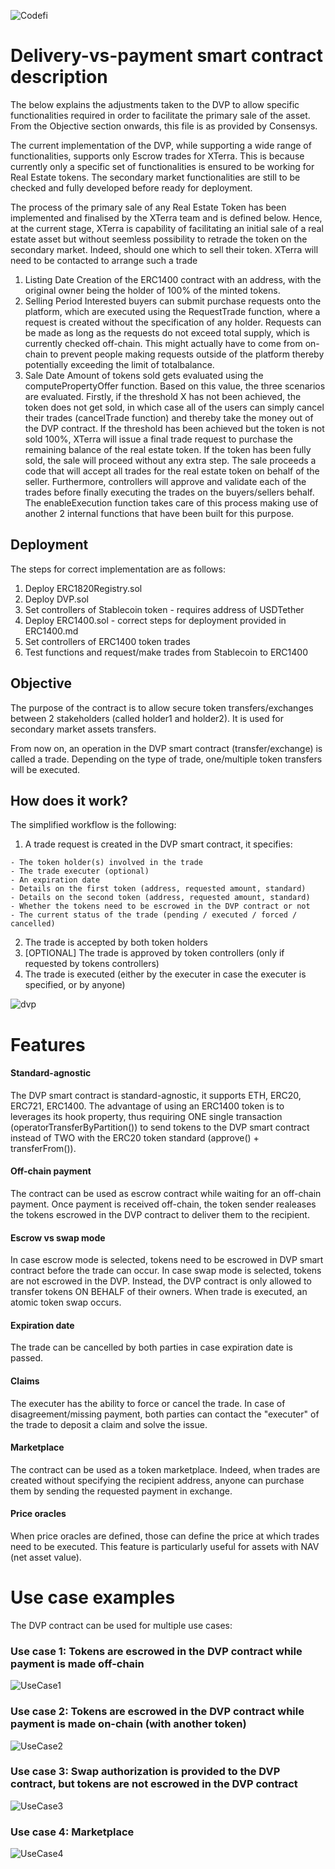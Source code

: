 ![Codefi](../../images/DVP/codefi.png)

# Delivery-vs-payment smart contract description

The below explains the adjustments taken to the DVP to allow specific functionalities required in order to facilitate the primary sale of the asset. From the Objective section onwards, this file is as provided by Consensys. 

The current implementation of the DVP, while supporting a wide range of functionalities, supports only Escrow trades for XTerra. This is because currently only a specific set of functionalities is ensured to be working for Real Estate tokens. The secondary market functionalities are still to be checked and fully developed before ready for deployment. 

The process of the primary sale of any Real Estate Token has been implemented and finalised by the XTerra team and is defined below. Hence, at the current stage, XTerra is capability of facilitating an initial sale of a real estate asset but without seemless possibility to retrade the token on the secondary market. Indeed, should one which to sell their token. XTerra will need to be contacted to arrange such a trade

1. Listing Date
   Creation of the ERC1400 contract with an address, with the original owner being the holder of 100% of the minted tokens. 
2. Selling Period
   Interested buyers can submit purchase requests onto the platform, which are executed using the RequestTrade function, where a request is created without the specification of any holder. Requests can be made as long as the requests do not exceed total supply, which is currently checked off-chain. This might actually have to come from on-chain to prevent people making requests outside of the platform thereby potentially exceeding the limit of totalbalance. 
3. Sale Date
   Amount of tokens sold gets evaluated using the computePropertyOffer function. Based on this value, the three scenarios are evaluated. Firstly, if the threshold X has not been achieved, the token does not get sold, in which case all of the users can simply cancel their trades (cancelTrade function) and thereby take the money out of the DVP contract. If the threshold has been achieved but the token is not sold 100%, XTerra will issue a final trade request to purchase the remaining balance of the real estate token. If the token has been fully sold, the sale will proceed without any extra step. The sale proceeds a code that will accept all trades for the real estate token on behalf of the seller. Furthermore, controllers will approve and validate each of the trades before finally executing the trades on the buyers/sellers behalf. The enableExecution function takes care of this process making use of another 2 internal functions that have been built for this purpose. 
   
## Deployment
The steps for correct implementation are as follows: 

1. Deploy ERC1820Registry.sol
2. Deploy DVP.sol
3. Set controllers of Stablecoin token - requires address of USDTether
4. Deploy ERC1400.sol - correct steps for deployment provided in ERC1400.md
5. Set controllers of ERC1400 token trades
6. Test functions and request/make trades from Stablecoin to ERC1400
   
   
## Objective

The purpose of the contract is to allow secure token transfers/exchanges between 2 stakeholders (called holder1 and holder2).
It is used for secondary market assets transfers.

From now on, an operation in the DVP smart contract (transfer/exchange) is called a trade.
Depending on the type of trade, one/multiple token transfers will be executed.

## How does it work?

The simplified workflow is the following:
1. A trade request is created in the DVP smart contract, it specifies:
```
- The token holder(s) involved in the trade
- The trade executer (optional)
- An expiration date
- Details on the first token (address, requested amount, standard)
- Details on the second token (address, requested amount, standard)
- Whether the tokens need to be escrowed in the DVP contract or not
- The current status of the trade (pending / executed / forced / cancelled)
```
2. The trade is accepted by both token holders
3. [OPTIONAL] The trade is approved by token controllers (only if requested by tokens controllers)
4. The trade is executed (either by the executer in case the executer is specified, or by anyone)

![dvp](../../images/DVP/dvp.png)

# Features

#### Standard-agnostic
The DVP smart contract is standard-agnostic, it supports ETH, ERC20, ERC721, ERC1400.
The advantage of using an ERC1400 token is to leverages its hook property, thus requiring ONE single
transaction (operatorTransferByPartition()) to send tokens to the DVP smart contract instead of TWO
with the ERC20 token standard (approve() + transferFrom()).

#### Off-chain payment
The contract can be used as escrow contract while waiting for an off-chain payment.
Once payment is received off-chain, the token sender realeases the tokens escrowed in
the DVP contract to deliver them to the recipient.

#### Escrow vs swap mode
In case escrow mode is selected, tokens need to be escrowed in DVP smart contract
before the trade can occur.
In case swap mode is selected, tokens are not escrowed in the DVP. Instead, the DVP
contract is only allowed to transfer tokens ON BEHALF of their owners. When trade is
executed, an atomic token swap occurs.

#### Expiration date
The trade can be cancelled by both parties in case expiration date is passed.

#### Claims
The executer has the ability to force or cancel the trade.
In case of disagreement/missing payment, both parties can contact the "executer"
of the trade to deposit a claim and solve the issue.

#### Marketplace
The contract can be used as a token marketplace. Indeed, when trades are created
without specifying the recipient address, anyone can purchase them by sending
the requested payment in exchange.

#### Price oracles
When price oracles are defined, those can define the price at which trades need to be executed.
This feature is particularly useful for assets with NAV (net asset value).


# Use case examples

The DVP contract can be used for multiple use cases:

### Use case 1: Tokens are escrowed in the DVP contract while payment is made off-chain

![UseCase1](../../images/DVP/usecase1.png)

### Use case 2: Tokens are escrowed in the DVP contract while payment is made on-chain (with another token)

![UseCase2](../../images/DVP/usecase2.png)

### Use case 3: Swap authorization is provided to the DVP contract, but tokens are not escrowed in the DVP contract

![UseCase3](../../images/DVP/usecase3.png)

### Use case 4: Marketplace

![UseCase4](../../images/DVP/usecase4.png)
